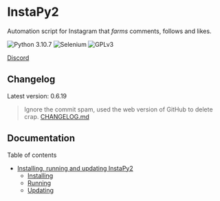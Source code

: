 # InstaPy2
Automation script for Instagram that *farms* comments, follows and likes.

![Python 3.10.7](https://img.shields.io/static/v1?label=Built%20with&message=Python%203.10.7&color=red)
![Selenium](https://img.shields.io/static/v1?label=Built%20with&message=Selenium&color=yellow)
![GPLv3](https://img.shields.io/static/v1?label=License&message=GPLv3&color=blue)

[Discord](https://discord.gg/TY8pt8e5Xg)

## Changelog
Latest version: 0.6.19
> Ignore the commit spam, used the web version of GitHub to delete crap.
[CHANGELOG.md](./CHANGELOG.md)

## Documentation
Table of contents
- [Installing, running and updating InstaPy2](./documentation/install-run-update.md)
  - [Installing](./documentation/install-and-run.md#installing)
  - [Running](./documentation/install-and-run.md#running)
  - [Updating](./documentation/install-and-run.md#updating)